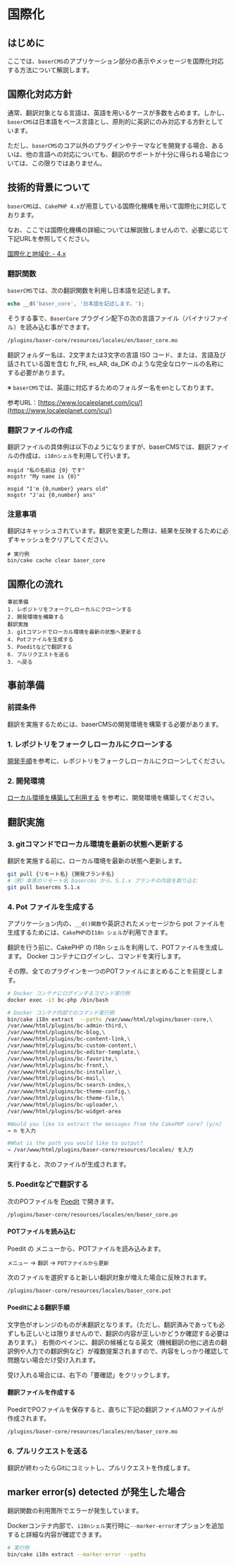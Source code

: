 # 国際化

## はじめに
ここでは、`baserCMS`のアプリケーション部分の表示やメッセージを国際化対応する方法について解説します。
## 国際化対応方針
通常、翻訳対象となる言語は、英語を用いるケースが多数を占めます。しかし、`baserCMS`は日本語をベース言語とし、原則的に英訳にのみ対応する方針としています。

ただし、`baserCMS`のコア以外のプラグインやテーマなどを開発する場合、あるいは、他の言語への対応についても、翻訳のサポートが十分に得られる場合については、この限りではありません。
## 技術的背景について
`baserCMS`は、`CakePHP 4.x`が用意している国際化機構を用いて国際化に対応しております。

なお、ここでは国際化機構の詳細については解説致しませんので、必要に応じて下記URLを参照してください。

[国際化と地域化 - 4.x](https://book.cakephp.org/4/ja/core-libraries/internationalization-and-localization.html)
### 翻訳関数
`baserCMS`では、次の翻訳関数を利用し日本語を記述します。

```php
echo __d('baser_core', '日本語を記述します。');
```

そうする事で、`BaserCore` プラグイン配下の次の言語ファイル（バイナリファイル）を読み込む事ができます。

```bash
/plugins/baser-core/resources/locales/en/baser_core.mo
```

翻訳フォルダー名は、2文字または3文字の言語 ISO コード、または、言語及び話されている国を含む fr_FR, es_AR, da_DK のような完全なロケールの名称にする必要があります。

※ `baserCMS`では、英語に対応するためのフォルダー名をenとしております。

参考URL：[https://www.localeplanet.com/icu/](https://www.localeplanet.com/icu/)

### 翻訳ファイルの作成
翻訳ファイルの具体例は以下のようになりますが、baserCMSでは、翻訳ファイルの作成は、`i18nシェル`を利用して行います。

```
msgid "私の名前は {0} です"
msgstr "My name is {0}"

msgid "I'm {0,number} years old"
msgstr "J'ai {0,number} ans"
```
### 注意事項
翻訳はキャッシュされています。翻訳を変更した際は、結果を反映するために必ずキャッシュをクリアしてください。

```shell
# 実行例
bin/cake cache clear baser_core
```

## 国際化の流れ
```
事前準備
1. レポジトリをフォークしローカルにクローンする
2. 開発環境を構築する
翻訳実施
3. gitコマンドでローカル環境を最新の状態へ更新する
4. Potファイルを生成する
5. Poeditなどで翻訳する
6. プルリクエストを送る
3. へ戻る
```

## 事前準備
### 前提条件
翻訳を実施するためには、baserCMSの開発環境を構築する必要があります。

### 1. レポジトリをフォークしローカルにクローンする
[開発手順](../contribution_developer/develop)を参考に、レポジトリをフォークしローカルにクローンしてください。

### 2. 開発環境
[ローカル環境を構築して利用する](../introduce/build_local_env) を参考に、開発環境を構築してください。

## 翻訳実施
### 3. gitコマンドでローカル環境を最新の状態へ更新する
翻訳を実施する前に、ローカル環境を最新の状態へ更新します。

```bash
git pull {リモート名} {開発ブランチ名}
#（例）本家のリモート名 basercms から、5.1.x ブランチの内容を取り込む
git pull basercms 5.1.x
```

### 4. Pot ファイルを生成する
アプリケーション内の、`__d()関数`や英訳されたメッセージから pot ファイルを生成するためには、`CakePHP`の`I18n シェル`が利用できます。

翻訳を行う前に、CakePHP の I18n シェルを利用して、POTファイルを生成します。  Docker コンテナにログインし、コマンドを実行します。  

その際、全てのプラグインを一つのPOTファイルにまとめることを前提とします。


```bash
# Docker コンテナにログインするコマンド実行例
docker exec -it bc-php /bin/bash

# Docker コンテナ内部でのコマンド実行例
bin/cake i18n extract  --paths /var/www/html/plugins/baser-core,\
/var/www/html/plugins/bc-admin-third,\
/var/www/html/plugins/bc-blog,\
/var/www/html/plugins/bc-content-link,\
/var/www/html/plugins/bc-custom-content,\
/var/www/html/plugins/bc-editor-template,\
/var/www/html/plugins/bc-favorite,\
/var/www/html/plugins/bc-front,\
/var/www/html/plugins/bc-installer,\
/var/www/html/plugins/bc-mail,\
/var/www/html/plugins/bc-search-index,\
/var/www/html/plugins/bc-theme-config,\
/var/www/html/plugins/bc-theme-file,\
/var/www/html/plugins/bc-uploader,\
/var/www/html/plugins/bc-widget-area

#Would you like to extract the messages from the CakePHP core? (y/n)
→ n を入力

#What is the path you would like to output?
→ /var/www/html/plugins/baser-core/resources/locales/ を入力
```

実行すると、次のファイルが生成されます。


### 5. Poeditなどで翻訳する
次のPOファイルを [Poedit](https://poedit.net/) で開きます。

```bash
/plugins/baser-core/resources/locales/en/baser_core.po
```
#### POTファイルを読み込む
Poedit の メニューから、POTファイルを読み込みます。

`メニュー` → `翻訳` → `POTファイルから更新`

次のファイルを選択すると新しい翻訳対象が増えた場合に反映されます。

```bash
/plugins/baser-core/resources/locales/baser_core.pot
```

#### Poeditによる翻訳手順
文字色がオレンジのものが未翻訳となります。（ただし、翻訳済みであっても必ずしも正しいとは限りませんので、翻訳の内容が正しいかどうか確認する必要はあります。）
右側のペインに、翻訳の候補となる英文（機械翻訳の他に過去の翻訳例や人力での翻訳例など）が複数提案されますので、内容をしっかり確認して問題ない場合だけ受け入れます。

受け入れる場合には、右下の「要確認」をクリックします。
#### 翻訳ファイルを作成する
PoeditでPOファイルを保存すると、直ちに下記の翻訳ファイルMOファイルが作成されます。
```bash
/plugins/baser-core/resources/locales/en/baser_core.mo
```

### 6. プルリクエストを送る
翻訳が終わったらGitにコミットし、プルリクエストを作成します。

## marker error(s) detected が発生した場合
翻訳関数の利用箇所でエラーが発生しています。

Dockerコンテナ内部で、`i18nシェル`実行時に`--marker-error`オプションを追加すると詳細な内容が確認できます。


```bash
# 実行例
bin/cake i18n extract --marker-error --paths
```
